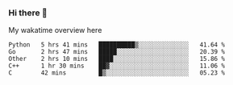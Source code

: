 ### Hi there 👋

<!--
**Jassy930/Jassy930** is a ✨ _special_ ✨ repository because its `README.md` (this file) appears on your GitHub profile.

Here are some ideas to get you started:

- 🔭 I’m currently working on ...
- 🌱 I’m currently learning ...
- 👯 I’m looking to collaborate on ...
- 🤔 I’m looking for help with ...
- 💬 Ask me about ...
- 📫 How to reach me: ...
- 😄 Pronouns: ...
- ⚡ Fun fact: ...
-->

My wakatime overview here
<!--START_SECTION:waka-->
```text
Python   5 hrs 41 mins   ██████████▒░░░░░░░░░░░░░░   41.64 % 
Go       2 hrs 47 mins   █████░░░░░░░░░░░░░░░░░░░░   20.39 % 
Other    2 hrs 10 mins   ████░░░░░░░░░░░░░░░░░░░░░   15.86 % 
C++      1 hr 30 mins    ██▓░░░░░░░░░░░░░░░░░░░░░░   11.06 % 
C        42 mins         █▒░░░░░░░░░░░░░░░░░░░░░░░   05.23 % 
```
<!--END_SECTION:waka-->
